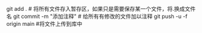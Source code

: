 git add . # 将所有文件存入暂存区，如果只是需要保存某一个文件，将.换成文件名
git commit -m "添加注释" # 给所有有修改的文件加以注释
git push -u -f origin main #将文件上传到库中
